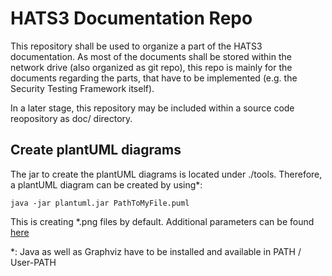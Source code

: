 # HATS3 Documentation Repo

This repository shall be used to organize a part of the HATS3 documentation. 
As most of the documents shall be stored within the network drive (also organized as git repo), this repo is mainly for the documents regarding the parts, that have to be implemented (e.g. the Security Testing Framework itself).

In a later stage, this repository may be included within a source code reopository as doc/ directory.

## Create plantUML diagrams

The jar to create the plantUML diagrams is located under ./tools. Therefore, a plantUML diagram can be created by using*:

```
java -jar plantuml.jar PathToMyFile.puml
```
This is creating *.png files by default. Additional parameters can be found [here](https://plantuml.com/de/starting)


*: Java as well as Graphviz have to be installed and available in PATH / User-PATH

